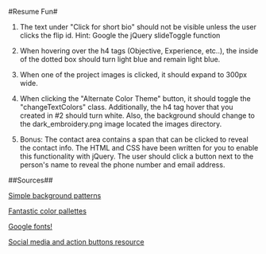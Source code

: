 #Resume Fun#
1. The text under "Click for short bio" should not be visible unless the user clicks the flip id.
   Hint: Google the jQuery slideToggle function

1. When hovering over the h4 tags (Objective, Experience, etc..), the inside of the dotted box should turn light blue and remain light blue.

1. When one of the project images is clicked, it should expand to 300px wide.

1. When clicking the "Alternate Color Theme" button, it should toggle the "changeTextColors" class.
   Additionally, the h4 tag hover that you created in #2 should turn white.
   Also, the background should change to the dark_embroidery.png image located the images directory.

1. Bonus:
   The contact area contains a span that can be clicked to reveal the contact info. The HTML and CSS have been
   written for you to enable this functionality with jQuery. The user should click a button next to the person's name to reveal the phone number and email address.



##Sources##

[Simple background patterns](http://subtlepatterns.com/)

[Fantastic color pallettes](http://www.colourlovers.com/palettes)

[Google fonts!](https://www.google.com/fonts)

[Social media and action buttons resource](http://www.iconsdb.com/)
